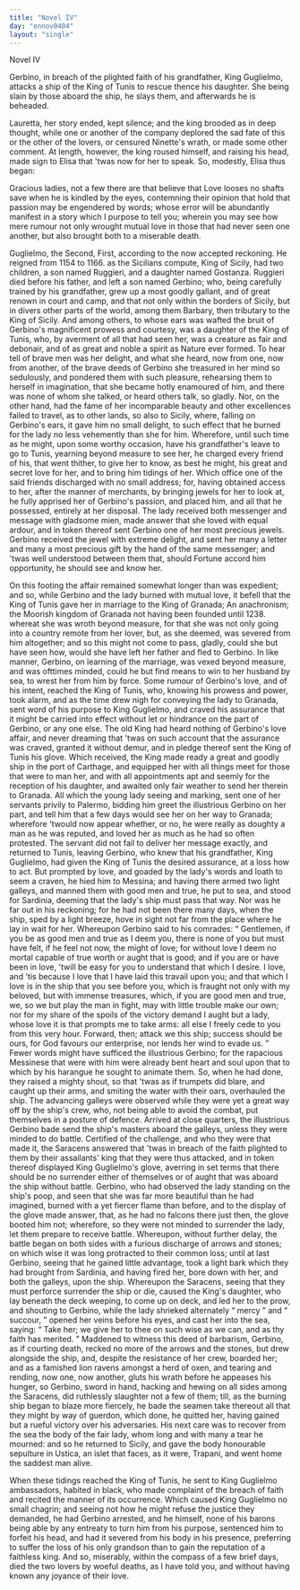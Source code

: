 ```yaml
---
title: "Novel IV"
day: "ennov0404"
layout: "single"
---
```

<html>
 <head>
 </head>
 <body>
  <div id="nov0404" type="novella" who="elissa">
   <head>
    Novel IV
   </head>
   <argument>
    <p>
     <milestone id="p04040001"/>
     <!--(i)-->
     Gerbino, in breach of the plighted faith of his grandfather,
 King Guglielmo, attacks a ship of the King of Tunis
 to rescue thence his daughter. She being slain by
 those aboard the ship, he slays them, and afterwards
 he is beheaded.
     <!--(/i)-->
    </p>
   </argument>
   <div3 type="commentary" who="author">
    <p>
     <milestone id="p04040002"/>
     <!--(sc)-->
     Lauretta,
     <!--(/sc)-->
     her story ended, kept silence; and the king brooded
 as in deep thought, while one or another of the company deplored
 the sad fate of this or the other of the lovers, or censured Ninette's
 wrath, or made some other comment. At length, however, the
 king roused himself, and raising his head, made sign to Elisa that
 'twas now for her to speak. So, modestly, Elisa thus began:
    </p>
   </div3>
   <div3 type="commentary" who="elissa">
    <p>
     <milestone id="p04040003"/>
     Gracious ladies, not a few there are that believe that Love looses no
	shafts save when he is kindled by the eyes, contemning their opinion
	that hold that passion may be engendered by words; whose error
	will be abundantly manifest in a story which I purpose to tell you;
	wherein you may see how mere rumour not only wrought mutual
	love in those that had never seen one another, but also brought both
	to a miserable death.
    </p>
   </div3>
   <p>
    <milestone id="p04040004"/>
    Guglielmo, the Second,
    <note>
     First, according to the now accepted
	reckoning. He reigned from 1154
	to 1166.
    </note>
    as the Sicilians compute, King of Sicily,
      had two children, a son named Ruggieri, and a daughter named
      Gostanza. Ruggieri died before his father, and left a son named
      Gerbino; who, being carefully trained by his grandfather, grew up a
      most goodly gallant, and of great renown in court and camp,
    <milestone id="p04040005"/>
    and
      that not only within the borders of Sicily, but in divers other parts
    <pb n="292"/>
    of the world, among them Barbary, then tributary to the King of
      Sicily. And among others, to whose ears was wafted the bruit of
      Gerbino's magnificent prowess and courtesy, was a daughter of the
      King of Tunis, who, by averment of all that had seen her, was a
      creature as fair and debonair, and of as great and noble a spirit as
      Nature ever formed.
    <milestone id="p04040006"/>
    To hear tell of brave men was her delight, and
      what she heard, now from one, now from another, of the brave deeds
      of Gerbino she treasured in her mind so sedulously, and pondered
      them with such pleasure, rehearsing them to herself in imagination,
      that she became hotly enamoured of him, and there was none
      of whom she talked, or heard others talk, so gladly.
    <milestone id="p04040007"/>
    Nor, on the
      other hand, had the fame of her incomparable beauty and other
      excellences failed to travel, as to other lands, so also to Sicily, where,
      falling on Gerbino's ears, it gave him no small delight, to such effect
      that he burned for the lady no less vehemently than she for him.
    <milestone id="p04040008"/>
    Wherefore, until such time as he might, upon some worthy occasion,
      have his grandfather's leave to go to Tunis, yearning beyond measure
      to see her, he charged every friend of his, that went thither, to give
      her to know, as best he might, his great and secret love for her, and
      to bring him tidings of her. Which office one of the said friends
      discharged with no small address; for, having obtained access to her,
      after the manner of merchants, by bringing jewels for her to look at,
      he fully apprised her of Gerbino's passion, and placed him, and all
      that he possessed, entirely at her disposal.
    <milestone id="p04040009"/>
    The lady received both
      messenger and message with gladsome mien, made answer that she
      loved with equal ardour, and in token thereof sent Gerbino one of
      her most precious jewels. Gerbino received the jewel with extreme
      delight, and sent her many a letter and many a most precious gift by
      the hand of the same messenger; and 'twas well understood between
      them that, should Fortune accord him opportunity, he should see
      and know her.
   </p>
   <p>
    <milestone id="p04040010"/>
    On this footing the affair remained somewhat longer than was
 expedient; and so, while Gerbino and the lady burned with mutual
 love, it befell that the King of Tunis gave her in marriage to the
 King of Granada;
    <note>
     An anachronism; the Moorish kingdom of Granada not
 having been
 founded until 1238.
    </note>
    whereat she was wroth beyond measure, for that
    <pb n="293"/>
    she was not only going into a country remote from her lover, but, as
 she deemed, was severed from him altogether; and so this might not
 come to pass, gladly, could she but have seen how, would she have
 left her father and fled to Gerbino.
    <milestone id="p04040011"/>
    In like manner, Gerbino, on
 learning of the marriage, was vexed beyond measure, and was ofttimes
 minded, could he but find means to win to her husband by
 sea, to wrest her from him by force.
    <milestone id="p04040012"/>
    Some rumour of Gerbino's love,
 and of his intent, reached the King of Tunis, who, knowing his
 prowess and power, took alarm, and as the time drew nigh for
 conveying the lady to Granada, sent word of his purpose to King
 Guglielmo, and craved his assurance that it might be carried into
 effect without let or hindrance on the part of Gerbino, or any one
 else.
    <milestone id="p04040013"/>
    The old King had heard nothing of Gerbino's love affair, and
 never dreaming that 'twas on such account that the assurance was
 craved, granted it without demur, and in pledge thereof sent the
 King of Tunis his glove. Which received, the King made ready
 a great and goodly ship in the port of Carthage, and equipped
 her with all things meet for those that were to man her, and
 with all appointments apt and seemly for the reception of his
 daughter, and awaited only fair weather to send her therein to
 Granada.
    <milestone id="p04040014"/>
    All which the young lady seeing and marking, sent
 one of her servants privily to Palermo, bidding him greet the
 illustrious Gerbino on her part, and tell him that a few days
 would see her on her way to Granada; wherefore 'twould now appear
 whether, or no, he were really as doughty a man as he was reputed,
 and loved her as much as he had so often protested.
    <milestone id="p04040015"/>
    The servant
 did not fail to deliver her message exactly, and returned to Tunis,
 leaving Gerbino, who knew that his grandfather, King Guglielmo,
 had given the King of Tunis the desired assurance, at a loss how to
 act. But prompted by love, and goaded by the lady's words and
 loath to seem a craven, he hied him to Messina; and having there
 armed two light galleys, and manned them with good men and true,
 he put to sea, and stood for Sardinia, deeming that the lady's ship must
 pass that way.
    <milestone id="p04040016"/>
    Nor was he far out in his reckoning; for he had
 not been there many days, when the ship, sped by a light breeze, hove
 in sight not far from the place where he lay in wait for her. Whereupon
 Gerbino said to his comrades:
    <q direct="unspecified">
     Gentlemen, if you be as good
 men and true as I deem you, there is none of you but must have felt, if
     <pb n="294"/>
     he feel not now, the might of love; for without love I deem no
 mortal capable of true worth or aught that is good; and if you are
 or have been in love, 'twill be easy for you to understand that which
 I desire.
     <milestone id="p04040017"/>
     I love, and 'tis because I love that I have laid this travail
 upon you; and that which I love is in the ship that you see before
 you, which is fraught not only with my beloved, but with immense
 treasures, which, if you are good men and true, we, so we but play
 the man in fight, may with little trouble make our own; nor for
 my share of the spoils of the victory demand I aught but a lady,
 whose love it is that prompts me to take arms: all else I freely cede
 to you from this very hour. Forward, then; attack we this ship;
 success should be ours, for God favours our enterprise, nor lends her
 wind to evade us.
    </q>
    <milestone id="p04040018"/>
    Fewer words might have sufficed the illustrious
 Gerbino; for the rapacious Messinese that were with him were
 already bent heart and soul upon that to which by his harangue he
 sought to animate them. So, when he had done, they raised a
 mighty shout, so that 'twas as if trumpets did blare, and caught up
 their arms, and smiting the water with their oars, overhauled the
 ship.
    <milestone id="p04040019"/>
    The advancing galleys were observed while they were yet a
 great way off by the ship's crew, who, not being able to avoid the
 combat, put themselves in a posture of defence. Arrived at close
 quarters, the illustrious Gerbino bade send the ship's masters aboard
 the galleys, unless they were minded to do battle.
    <milestone id="p04040020"/>
    Certified of the
 challenge, and who they were that made it, the Saracens answered
 that 'twas in breach of the faith plighted to them by their assailants'
 king that they were thus attacked, and in token thereof displayed
 King Guglielmo's glove, averring in set terms that there should be
 no surrender either of themselves or of aught that was aboard the
 ship without battle.
    <milestone id="p04040021"/>
    Gerbino, who had observed the lady standing
 on the ship's poop, and seen that she was far more beautiful than he
 had imagined, burned with a yet fiercer flame than before, and to
 the display of the glove made answer, that, as he had no falcons there
 just then, the glove booted him not; wherefore, so they were not
 minded to surrender the lady, let them prepare to receive battle.
    <milestone id="p04040022"/>
    Whereupon, without further delay, the battle began on both sides
 with a furious discharge of arrows and stones; on which wise it was
 long protracted to their common loss;
    <milestone id="p04040023"/>
    until at last Gerbino, seeing
 that he gained little advantage, took a light bark which they had
    <pb n="295"/>
    brought from Sardinia, and having fired her, bore down with her,
 and both the galleys, upon the ship. Whereupon the Saracens,
 seeing that they must perforce surrender the ship or die, caused the
 King's daughter, who lay beneath the deck weeping, to come up on
 deck, and led her to the prow, and shouting to Gerbino, while the
 lady shrieked alternately
    <q direct="unspecified">
     mercy
    </q>
    and
    <q direct="unspecified">
     succour,
    </q>
    opened her veins
 before his eyes, and cast her into the sea, saying:
    <q direct="unspecified">
     Take her; we
 give her to thee on such wise as we can, and as thy faith has merited.
    </q>
    <milestone id="p04040024"/>
    Maddened to witness this deed of barbarism, Gerbino, as if courting
 death, recked no more of the arrows and the stones, but drew alongside
 the ship, and, despite the resistance of her crew, boarded her;
 and as a famished lion ravens amongst a herd of oxen, and tearing
 and rending, now one, now another, gluts his wrath before he appeases
 his hunger, so Gerbino, sword in hand, hacking and hewing on all
 sides among the Saracens, did ruthlessly slaughter not a few of them;
 till, as the burning ship began to blaze more fiercely, he bade the
 seamen take thereout all that they might by way of guerdon, which
 done, he quitted her, having gained but a rueful victory over his
 adversaries.
    <milestone id="p04040025"/>
    His next care was to recover from the sea the body of
 the fair lady, whom long and with many a tear he mourned: and
 so he returned to Sicily, and gave the body honourable sepulture in
 Ustica, an islet that faces, as it were, Trapani, and went home the
 saddest man alive.
   </p>
   <p>
    <milestone id="p04040026"/>
    When these tidings reached the King of Tunis, he sent to King
 Guglielmo ambassadors, habited in black, who made complaint
 of the breach of faith and recited the manner of its occurrence.
 Which caused King Guglielmo no small chagrin; and seeing not
 how he might refuse the justice they demanded, he had Gerbino
 arrested, and he himself, none of his barons being able by any
 entreaty to turn him from his purpose, sentenced him to forfeit his
 head, and had it severed from his body in his presence, preferring
 to suffer the loss of his only grandson than to gain the reputation of
 a faithless king.
    <milestone id="p04040027"/>
    And so, miserably, within the compass of a few
 brief days, died the two lovers by woeful deaths, as I have told you,
 and without having known any joyance of their love.
   </p>
  </div>
 </body>
</html>